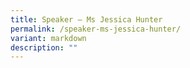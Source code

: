 ```yaml
---
title: Speaker – Ms Jessica Hunter
permalink: /speaker-ms-jessica-hunter/
variant: markdown
description: ""
---
```

